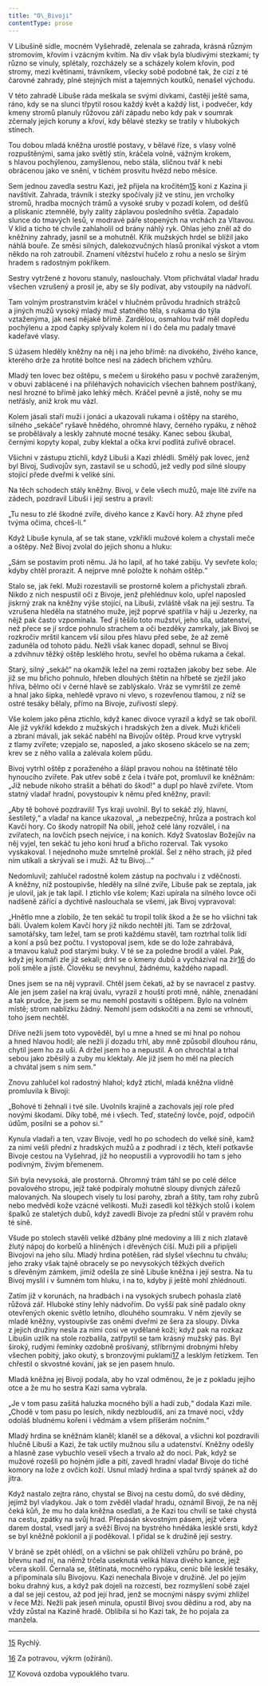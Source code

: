 ```yaml
---
title: "O\_Bivoji"
contentType: prose
---
```


V Libušině sídle, mocném Vyšehradě, zelenala se zahrada, krásná různým stromovím, křovím i vzácným kvítím. Na div však byla bludivými stezkami; ty různo se vinuly, splétaly, rozcházely se a scházely kolem křovin, pod stromy, mezi květinami, trávníkem, všecky sobě podobné tak, že cizí z té čarovné zahrady, plné stejných míst a tajemných koutků, nenašel východu.

V této zahradě Libuše ráda meškala se svými dívkami, častěji ještě sama, ráno, kdy se na slunci třpytil rosou každý květ a každý list, i podvečer, kdy kmeny stromů planuly růžovou září západu nebo kdy pak v soumrak zčernaly jejich koruny a křoví, kdy bělavé stezky se tratily v hlubokých stínech.

Tou dobou mladá kněžna urostlé postavy, v bělavé říze, s vlasy volně rozpuštěnými, sama jako světlý stín, kráčela volně, vážným krokem, s hlavou pochýlenou, zamyšlenou, nebo stála, sličnou tvář k nebi obrácenou jako ve snění, v tichém prosvitu hvězd nebo měsíce.

Sem jednou zavedla sestru Kazi, jež přijela na kročitém[15](./resources/undefined) koni z Kazína ji navštívit. Zahrada, trávník i stezky spočívaly již ve stínu, jen vrcholky stromů, hradba mocných trámů a vysoké sruby v pozadí kolem, od dešťů a plískanic ztemnělé, byly zality záplavou posledního světla. Zapadalo slunce do tmavých lesů, v modravé páře stopených na vrchách za Vltavou. V klid a ticho té chvíle zahlaholil od brány náhlý ryk. Ohlas jeho zněl až do kněžniny zahrady, jasnil se a mohutněl. Křik mužských hrdel se blížil jako náhlá bouře. Ze směsi silných, dalekozvučných hlasů pronikal výskot a vtom někdo na roh zatroubil. Znamení vítězství hučelo z rohu a neslo se širým hradem s radostným pokřikem.

Sestry vytržené z hovoru stanuly, naslouchaly. Vtom přichvátal vladař hradu všechen vzrušený a prosil je, aby se šly podívat, aby vstoupily na nádvoří.

Tam volným prostranstvím kráčel v hlučném průvodu hradních strážců a jiných mužů vysoký mladý muž statného těla, s rukama do týla vztaženýma, jak nesl nějaké břímě. Zardělou, osmahlou tvář měl dopředu pochýlenu a zpod čapky splývaly kolem ní i do čela mu padaly tmavé kadeřavé vlasy.

S úžasem hleděly kněžny na něj i na jeho břímě: na divokého, živého kance, kterého drže za hrotité boltce nesl na zádech břichem vzhůru.

Mladý ten lovec bez oštěpu, s mečem u širokého pasu v pochvě zaraženým, v obuvi zablácené i na přiléhavých nohavicích všechen bahnem postříkaný, nesl hrozné to břímě jako lehký měch. Kráčel pevně a jistě, nohy se mu netřásly, aniž krok mu vázl.

Kolem jásali staří muži i jonáci a ukazovali rukama i oštěpy na starého, silného „sekáče“ ryšavě hnědého, ohromné hlavy, černého rypáku, z něhož se probělávaly a leskly zahnuté mocné tesáky. Kanec sebou škubal, černými kopyty kopal, zuby klektal a očka krví podlitá zuřivě obracel.

Všichni v zástupu ztichli, když Libuši a Kazi zhlédli. Smělý pak lovec, jenž byl Bivoj, Sudivojův syn, zastavil se u schodů, jež vedly pod silné sloupy stojící přede dveřmi k veliké síni.

Na těch schodech stály kněžny. Bivoj, v čele všech mužů, maje líté zvíře na zádech, pozdravil Libuši i její sestru a pravil:

„Tu nesu to zlé škodné zvíře, divého kance z Kavčí hory. Až zhyne před tvýma očima, chceš-li.“

Když Libuše kynula, ať se tak stane, vzkřikli mužové kolem a chystali meče a oštěpy. Než Bivoj zvolal do jejich shonu a hluku:

„Sám se postavím proti němu. Já ho lapil, ať ho také zabiju. Vy sevřete kolo; kdyby chtěl prorazit. A nejprve mně položte k nohám oštěp.“

Stalo se, jak řekl. Muži rozestavili se prostorně kolem a přichystali zbraň. Nikdo z nich nespustil oči z Bivoje, jenž přehlédnuv kolo, upřel naposled jiskrný zrak na kněžny výše stojící, na Libuši, zvláště však na její sestru. Ta vzrušena hleděla na statného muže, jejž poprvé spatřila v háji u Jezerky, na nějž pak často vzpomínala. Teď ji těšilo toto mužství, jeho síla, udatenství, než přece se jí srdce pohnulo strachem a oči bezděky zamrkaly, jak Bivoj se rozkročiv mrštil kancem vší silou přes hlavu před sebe, že až země zaduněla od tohoto pádu. Nežli však kanec dopadl, sehnul se Bivoj a zdvihnuv těžký oštěp lesklého hrotu, sevřel ho oběma rukama a čekal.

Starý, silný „sekáč“ na okamžik ležel na zemi roztažen jakoby bez sebe. Ale již se mu břicho pohnulo, hřeben dlouhých štětin na hřbetě se zježil jako hříva, bělmo očí v černé hlavě se zablýskalo. Vráz se vymrštil ze země a hnal jako šipka, nehledě vpravo ni vlevo, s rozevřenou tlamou, z níž se ostré tesáky bělaly, přímo na Bivoje, zuřivostí slepý.

Vše kolem jako pěna ztichlo, když kanec divoce vyrazil a když se tak obořil. Ale již vykřikl kdekdo z mužských i hradských žen a dívek. Muži křičeli a zbraní mávali, jak sekáč naběhl na Bivojův oštěp. Proud krve vytryskl z tlamy zvířete; vzepjalo se, naposled, a jako skoseno skácelo se na zem; krev se z něho valila a zalévala kolem půdu.

Bivoj vytrhl oštěp z poraženého a šlápl pravou nohou na štětinaté tělo hynoucího zvířete. Pak utřev sobě z čela i tváře pot, promluvil ke kněžnám: „Již nebude nikoho strašit a běhati do škod!“ a dupl po hlavě zvířete. Vtom statný vladař hradní, povystoupiv k němu před kněžny, pravil:

„Aby tě bohové pozdravili! Tys kraji uvolnil. Byl to sekáč zlý, hlavní, šestiletý,“ a vladař na kance ukazoval, „a nebezpečný, hrůza a postrach kol Kavčí hory. Co škody natropil! Na obilí, jehož celé lány rozválel, i na zvířatech, na lovčích psech nejvíce, i na koních. Když Svatoslav Božejův na něj vyjel, ten sekáč tu jeho koni hruď a břicho rozerval. Tak vysoko vyskakoval. I nejednoho muže smrtelně proklál. Šel z něho strach, již před ním utíkali a skrývali se i muži. Až tu Bivoj…“

Nedomluvil; zahlučel radostně kolem zástup na pochvalu i z vděčnosti. A kněžny, níž postoupivše, hleděly na silné zvíře, Libuše pak se zeptala, jak je ulovil, jak je tak lapil. I ztichlo vše kolem; Kazi upírala na silného lovce oči nadšeně zářící a dychtivě naslouchala se všemi, jak Bivoj vypravoval:

„Hnětlo mne a zlobilo, že ten sekáč tu tropil tolik škod a že se ho všichni tak báli. Úvalem kolem Kavčí hory již nikdo nechtěl jíti. Tam se zdržoval, samotářsky, tam ležel, tam se proti každému stavěl, tam roztrhal tolik lidí a koní a psů bez počtu. I vystopoval jsem, kde se do lože zahrabává, a tmavou kaluž pod starými buky. V té se za poledne brodil a válel. Pak, když jej komáři zle již sekali; drhl se o kmeny dubů a vycházíval na žír[16](./resources/undefined) do polí směle a jistě. Člověku se nevyhnul, žádnému, každého napadl.

Dnes jsem se na něj vypravil. Chtěl jsem čekati, až by se navracel z pastvy. Ale jen jsem zašel na kraj úvalu, vyrazil z houští proti mně, náhle, znenadání a tak prudce, že jsem se mu nemohl postaviti s oštěpem. Bylo na volném místě; strom nablízku žádný. Nemohl jsem odskočiti a na zemi se vrhnouti, toho jsem nechtěl.

Dříve nežli jsem toto vypověděl, byl u mne a hned se mi hnal po nohou a hned hlavou hodil; ale nežli jí dozadu trhl, aby mně způsobil dlouhou ránu, chytil jsem ho za uši. A držel jsem ho a nepustil. A on chrochtal a trhal sebou jako zběsilý a zuby mu klektaly. Ale již jsem ho měl na plecích a chvátal jsem s ním sem.“

Znovu zahlučel kol radostný hlahol; když ztichl, mladá kněžna vlídně promluvila k Bivoji:

„Bohové ti žehnali i tvé síle. Uvolnils krajině a zachovals její role před novými škodami. Díky tobě, mé i všech. Teď, statečný lovče, pojď, odpočiň údům, posilni se a pohov si.“

Kynula vladaři a ten, vzav Bivoje, vedl ho po schodech do velké síně, kamž za nimi vešli přední z hradských mužů a z podhradí i z těch, kteří potkavše Bivoje cestou na Vyšehrad, již ho neopustili a vyprovodili ho tam s jeho podivným, živým břemenem.

Síň byla nevysoká, ale prostorná. Ohromný trám táhl se po celé délce povalového stropu, jejž také podpíraly mohutné sloupy divných zářezů malovaných. Na sloupech visely tu losí parohy, zbraň a štíty, tam rohy zubrů nebo medvědí kože vzácné velikosti. Muži zasedli kol těžkých stolů i kolem špalků ze staletých dubů, když zavedli Bivoje za přední stůl v pravém rohu té síně.

Všude po stolech stavěli veliké džbány plné medoviny a lili z nich zlatavě žlutý nápoj do korbelů a hliněných i dřevěných číší. Muži pili a připíjeli Bivojovi na jeho sílu. Mladý hrdina potěšen, rád slyšel všechnu tu chválu; jeho zraky však tajně obracely se po nevysokých těžkých dveřích s dřevěným zámkem, jimiž odešla ze síně Libuše kněžna i její sestra. Na tu Bivoj myslil i v šumném tom hluku, i na to, kdyby ji ještě mohl zhlédnouti.

Zatím již v korunách, na hradbách i na vysokých srubech pohasla zlatě růžová zář. Hluboké stíny lehly nádvořím. Do vyšší pak síně padalo okny otevřených okenic světlo letního, dlouhého soumraku. V něm zjevily se mladé kněžny, vystoupivše zas oněmi dveřmi ze šera za sloupy. Dívka z jejich družiny nesla za nimi cosi ve vydělané koži; když pak na rozkaz Libušin uzlík na stole rozbalila, zatřpytil se tam krásný mužský pás. Byl široký, rudými řemínky ozdobně prošívaný, stříbrnými drobnými hřeby všechen pobitý, jako okutý, s bronzovými puklami[17](./resources/undefined) a lesklým řetízkem. Ten chřestil o skvostné kování, jak se jen pasem hnulo.

Mladá kněžna jej Bivoji podala, aby ho vzal odměnou, že je z pokladu jejího otce a že mu ho sestra Kazi sama vybrala.

„Je v tom pasu zašitá haluzka mocného býlí a hadí zub,“ dodala Kazi mile. „Chodě v tom pasu po lesích, nikdy nezbloudíš, ani za tmavé noci, vždy odoláš bludnému kořeni i vědmám a všem příšerám nočním.“

Mladý hrdina se kněžnám klaněl; klaněl se a děkoval, a všichni kol pozdravili hlučně Libuši a Kazi, že tak uctily mužnou sílu a udatenství. Kněžny odešly a hlasně zase vybuchlo veselí všech a trvalo až do noci. Pak, když se mužové rozešli po hojném jídle a pití, zavedl hradní vladař Bivoje do tiché komory na lože z ovčích koží. Usnul mladý hrdina a spal tvrdý spánek až do jitra.

Když nastalo zejtra ráno, chystal se Bivoj na cestu domů, do své dědiny, jejímž byl vladykou. Jak o tom zvěděl vladař hradu, oznámil Bivoji, že na něj čeká kůň, že mu ho dala kněžna osedlati, a že Kazi tou chvílí se také chystá na cestu, zpátky na svůj hrad. Přepásán skvostným pásem, jejž včera darem dostal, vsedl jarý a svěží Bivoj na bystrého hnědáka lesklé srsti, když se byl kněžně poklonil a jí poděkoval. I přidal se k družině její sestry.

V bráně se zpět ohlédl, on a všichni se pak ohlíželi vzhůru po bráně, po břevnu nad ní, na němž trčela useknutá veliká hlava divého kance, jejž včera skolil. Černala se, štětinatá, mocného rypáku, ceníc bílé lesklé tesáky, a připomínala sílu Bivojovu. Kazi nenechala Bivoje v družině. Jel po jejím boku drahný kus, a když pak dojeli na rozcestí, bez rozmyšlení sobě zajel a dal se její cestou, až pod její hrad, jenž se mocnými náspy svými zhlížel v řece Mži. Nežli pak jeseň minula, opustil Bivoj svou dědinu a rod, aby na vždy zůstal na Kazině hradě. Oblíbila si ho Kazi tak, že ho pojala za manžela.

* * *

[15](./resources/undefined) Rychlý.

[16](./resources/undefined) Za potravou, výkrm (ožírání).

[17](./resources/undefined) Kovová ozdoba vypouklého tvaru.
